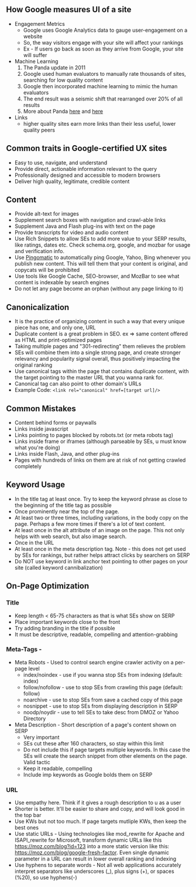 ## How Google measures UI of a site
* Engagement Metrics
    * Google uses Google Analytics data to gauge user-engagement on a website 
    * So, the way visitors engage with your site will affect your rankings
    * Ex - If users go back as soon as they arrive from Google, your site will suffer
* Machine Learning
    1. The Panda update in 2011
    2. Google used human evaluators to manually rate thousands of sites, searching for low quality content
    3. Google then incorporated machine learning to mimic the human evaluators
    4. The end result was a seismic shift that rearranged over 20% of all results
    5. More about Panda [here](https://moz.com/blog/beat-google-panda) and [here](https://moz.com/blog/duplicate-content-in-a-post-panda-world)
* Links
    * higher quality sites earn more links than their less useful, lower quality peers

## Common traits in Google-certified UX sites
* Easy to use, navigate, and understand
*  Provide direct, actionable information relevant to the query
*  Professionally designed and accessible to modern browsers
*  Deliver high quality, legitimate, credible content

## Content
* Provide alt-text for images
* Supplement search boxes with navigation and crawl-able links
* Supplement Java and Flash plug-ins with text on the page
* Provide transcripts for video and audio content
* Use Rich Snippets to allow SEs to add more value to your SERP results, like ratings, dates etc. Check schema.org, google, and mozbar for usage and verification info. 
* Use [Pingomatic](http://pingomatic.com/) to automatically ping Google, Yahoo, Bing whenever you publish new content. This will tell them that your content is original, and copycats will be prohibited
* Use tools like Google Cache, SEO-browser, and MozBar to see what content is indexable by search engines
* Do not let any page become an orphan (without any page linking to it)

## Canonicalization
* It is the practice of organizing content in such a way that every unique piece has one, and only one, URL 
* Duplicate content is a great problem in SEO. ex => same content offered as HTML and print-optimized pages
* Taking multiple pages and "301-redirecting" them relieves the problem
* SEs will combine them into a single strong page, and create stronger relevancy and popularity signal overall, thus positively impacting the original ranking
* Use canonical tags within the page that contains duplicate content, with the target pointing to the master URL that you wanna rank for.
* Canonical tag can also point to other domain's URLs
* Example Code: `<link rel="canonical" href=[target url]/>`


## Common Mistakes
* Content behind forms or paywalls
* Links inside javascript
* Links pointing to pages blocked by robots.txt (or meta robots tag)
* Links inside frame or iframes (although parseable by SEs, u must know what you're doing)
* Links inside Flash, Java, and other plug-ins
* Pages with hundreds of links on them are at risk of not getting crawled completely


## Keyword Usage
* In the title tag at least once. Try to keep the keyword phrase as close to the beginning of the title tag as possible
* Once prominently near the top of the page.
* At least two or three times, including variations, in the body copy on the page. Perhaps a few more times if there's a lot of text content.
* At least once in the alt attribute of an image on the page. This not only helps with web search, but also image search.
* Once in the URL
* At least once in the meta description tag. Note - this does not get used by SEs for rankings, but rather helps attract clicks by searchers on SERP
* Do NOT use keyword in link anchor text pointing to other pages on your site (called keyword cannibalization)


## On-Page Optimization
### Title
* Keep length < 65-75 characters as that is what SEs show on SERP
* Place important keywords close to the front
* Try adding branding in the title if possible
* It must be descriptive, readable, compelling and attention-grabbing
### Meta-Tags - <META NAME="ROBOTS" CONTENT="NOINDEX, NOFOLLOW">
* Meta Robots - Used to control search engine crawler activity on a per-page level
    * index/noindex - use if you wanna stop SEs from indexing (default: index)
    * follow/nofollow - use to stop SEs from crawling this page (default: follow)
    * noarchive - use to stop SEs from save a cached copy of this page
    * nosnippet - use to stop SEs from displaying description in SERP
    * noodp/noydir - use to tell SEs to take desc from DMOZ or Yahoo Directory
* Meta Description - Short description of a page's content shown on SERP
    * Very important 
    * SEs cut these after 160 characters, so stay within this limit
    * Do not include this if page targets multiple keywords. In this case the SEs will create the search snippet from other elements on the page. Valid tactic
    * Keep it readable, compelling
    * Include imp keywords as Google bolds them on SERP
### URL
* Use empathy here. Think if it gives a rough description to u as a user
* Shorter is better. It'll be easier to share and copy, and will look good in the top bar
* Use KWs but not too much. If page targets mutliple KWs, then keep the best ones
* Use static URLs - Using technologies like mod_rewrite for Apache and ISAPI_rewrite for Microsoft,  transform dynamic URLs like this https://moz.com/blog?id=123 into a more static version like this: https://moz.com/blog/google-fresh-factor. Even single dynamic parameter in a URL can result in lower overall ranking and indexing
* Use hyphens to separate words - Not all web applications accurately interpret separators like underscores (_), plus signs (+), or spaces (%20), so use hyphens(-)